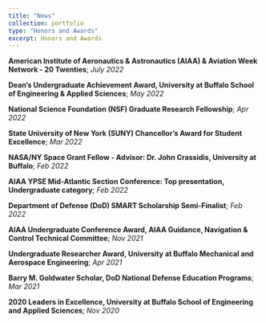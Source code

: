```yaml
---
title: "News"
collection: portfolio
type: "Honors and Awards"
excerpt: Honors and Awards
---
```



**American Institute of Aeronautics & Astronautics (AIAA) & Aviation Week Network - 20 Twenties**; *July 2022*

**Dean’s Undergraduate Achievement Award, University at Buffalo School of Engineering & Applied Sciences**; *May 2022*

**National Science Foundation (NSF) Graduate Research Fellowship**; *Apr 2022*

**State University of New York (SUNY) Chancellor’s Award for Student Excellence**; *Mar 2022*

**NASA/NY Space Grant Fellow - Advisor: Dr. John Crassidis, University at Buffalo**; *Feb 2022*

**AIAA YPSE Mid-Atlantic Section Conference: Top presentation, Undergraduate category**; *Feb 2022*

**Department of Defense (DoD) SMART Scholarship Semi-Finalist**; *Feb 2022*

**AIAA Undergraduate Conference Award, AIAA Guidance, Navigation & Control Technical Committee**; *Nov 2021*

**Undergraduate Researcher Award, University at Buffalo Mechanical and Aerospace Engineering**; *Apr 2021*

**Barry M. Goldwater Scholar, DoD National Defense Education Programs**; *Mar 2021*

**2020 Leaders in Excellence, University at Buffalo School of Engineering and Applied Sciences**; *Nov 2020*
